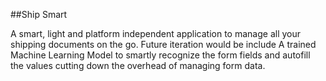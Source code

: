 ##Ship Smart

A smart, light and platform independent application to manage all your shipping documents on the go. Future iteration would be include A trained Machine Learning Model to smartly recognize the form fields and autofill the values cutting down the overhead of managing form data. 
